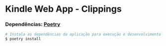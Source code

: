 # Kindle Web App - Clippings

### Dependências: [Poetry](https://python-poetry.org/)
```bash
# Instala as dependências da aplicação para execução e desenvolvimento
$ poetry install
```
